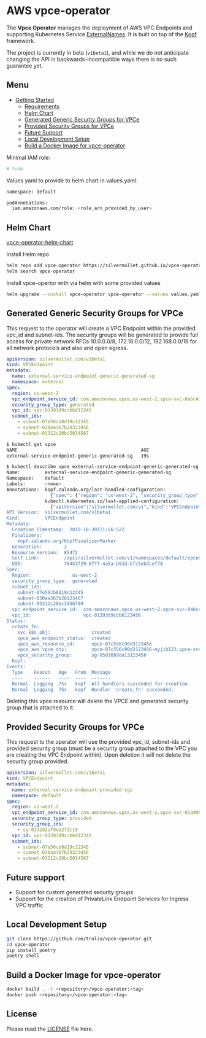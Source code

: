 # AWS vpce-operator

The __Vpce Operator__ manages the deployment of AWS VPC Endpoints and supporting Kubernetes Service [ExternalNames](https://kubernetes.io/docs/concepts/services-networking/service/#externalname). It is built on top of the [Kopf](https://github.com/zalando-incubator/kopf) framework.

The project is currently in beta (`v1beta1`), and while we do not anticipate changing the API in backwards-incompatible ways there is no such guarantee yet.

## Menu

- [Getting Started](#getting-started)
    - [Requirements](#requirements)
    - [Helm Chart](#helm-chart)
    - [Generated Generic Security Groups for VPCe](#generated-generic-security-group)
    - [Provided Security Groups for VPCe](#provided-security-groups)
    - [Future Support](#future-support)
    - [Local Development Setup](#local-development-setup)
    - [Build a Docker Image for vpce-operator](#build-a-docker-image-for-vpce-operator)

Minimal IAM role:
```bash
# todo
```

Values yaml to provide to helm chart in values.yaml:
```bash
namespace: default

podAnnotations:
  iam.amazonaws.com/role: <role_arn_provided_by_user>
```

## Helm Chart

[vpce-operator-helm-chart](https://github.com/silvermullet/vpce-operator-helm-chart)

Install Helm repo
```bash
helm repo add vpce-operator https://silvermullet.github.io/vpce-operator-helm-chart/
helm search vpce-operator
```

Install vpce-opertor with via helm with some provided values
```bash
helm upgrade --install vpce-operator vpce-operator --values values.yaml --namespace default
```

## Generated Generic Security Groups for VPCe

This request to the operator will create a VPC Endpoint within the provided vpc_id and subnet-ids. The security groups will be generated
to provide full access for private network RFCs 10.0.0.0/8, 172.16.0.0/12, 192.168.0.0/16 for all network protocols and also and open egress.

```yaml
apiVersion: silvermullet.com/v1beta1
kind: VPCEndpoint
metadata:
  name: external-service-endpoint-generic-generated-sg 
  namespace: external
spec:
  region: us-west-2
  vpc_endpoint_service_id: com.amazonaws.vpce.us-west-2.vpce-svc-0abc437c186123456
  security_group_type: generated
  vpc_id: vpc-01393d9ccb6d12345
  subnet_ids:
    - subnet-07e56cb8d19c12345
    - subnet-030aa367b20323456
    - subnet-03312c20bc5034567
```

```bash
$ kubectl get vpce
NAME                                             AGE
external-service-endpoint-generic-generated-sg   19s
```

```bash
$ kubectl describe vpce external-service-endpoint-generic-generated-sg
Name:         external-service-endpoint-generic-generated-sg
Namespace:    default
Labels:       <none>
Annotations:  kopf.zalando.org/last-handled-configuration:
                {"spec": {"region": "us-west-2", "security_group_type": "generated", "subnet_ids": ["subnet-07e56cb8d19c12345", "subnet-030aa367b20312346"...
              kubectl.kubernetes.io/last-applied-configuration:
                {"apiVersion":"silvermullet.com/v1","kind":"VPCEndpoint","metadata":{"annotations":{},"name":"external-service-endpoint-generic-generated-sg","n...
API Version:  silvermullet.com/v1beta1
Kind:         VPCEndpoint
Metadata:
  Creation Timestamp:  2019-10-20T21:56:52Z
  Finalizers:
    kopf.zalando.org/KopfFinalizerMarker
  Generation:        2
  Resource Version:  85472
  Self Link:         /apis/silvermullet.com/v1/namespaces/default/vpcendpoints/external-service-endpoint-generic-generated-sg
  UID:               78453f29-0777-4a5a-b91d-bfc5eb3cef78
Spec:
  Region:               us-west-2
  security_group_type:  generated
  subnet_ids:
    subnet-07e56cb8d19c12345
    subnet-030aa367b20123467
    subnet-03312c20bc3456789
  vpc_endpoint_service_id:  com.amazonaws.vpce.us-west-2.vpce-svc-0abc437c186123456
  vpc_id:                   vpc-01393d9ccb6123456
Status:
  create_fn:
    svc_k8s_obj:               created
    vpce_aws_endpoint_status:  created
    vpce_aws_resource_id:      vpce-07c556c90d3123456
    vpce_aws_vpce_dns:         vpce-07c556c90d3123456-myjib123.vpce-svc-0abc437c186123456.us-west-2.vpce.amazonaws.com
    vpce_security_group:       sg-05d16b9da13123456
  Kopf:
Events:
  Type    Reason   Age   From  Message
  ----    ------   ----  ----  -------
  Normal  Logging  75s   kopf  All handlers succeeded for creation.
  Normal  Logging  75s   kopf  Handler 'create_fn' succeeded.
```

Deleting this vpce resource will delete the VPCE and generated security group that is attached to it.

## Provided Security Groups for VPCe

This request to the operator will use the provided vpc_id, subnet-ids and provided security group (must be a security group attached to the VPC you are creating the VPC Endpoint within). Upon deletion it will not delete the security group provided.

```yaml
apiVersion: silvermullet.com/v1beta1
kind: VPCEndpoint
metadata:
  name: external-service-endpoint-provided-sgs
  namespace: default
spec:
  region: us-west-2
  vpc_endpoint_service_id: com.amazonaws.vpce.us-west-2.vpce-svc-01a99586728a12345
  security_group_type: provided
  security_group_ids:
    - sg-0142d2a79ee273c19
  vpc_id: vpc-01393d9ccb6d12345
  subnet_ids:
    - subnet-07e56cb8d19c12345
    - subnet-030aa367b20323456
    - subnet-03312c20bc5034567
```

## Future support

  * Support for custom generated security groups
  * Support for the creation of PrivateLink Endpoint Services for Ingress VPC traffic


## Local Development Setup

```bash
git clone https://github.com/trulia/vpce-operator.git
cd vpce-operator
pip install poetry
poetry shell
```

## Build a Docker Image for vpce-operator

```bash
docker build . -t <repository>/vpce-operator:<tag>
docker push <repository>/vpce-operator:<tag>
```

## License

Please read the [LICENSE](LICENSE) file here.
